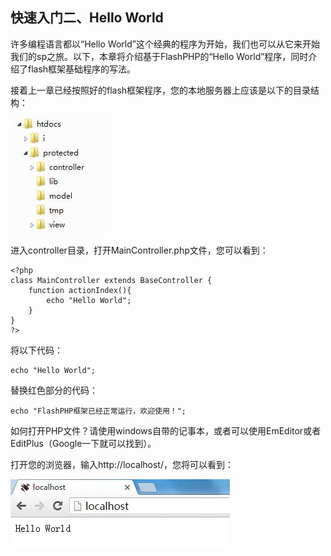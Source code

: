 ## 快速入门二、Hello World

许多编程语言都以“Hello World”这个经典的程序为开始，我们也可以从它来开始我们的sp之旅。以下，本章将介绍基于FlashPHP的“Hello World”程序，同时介绍了flash框架基础程序的写法。

接着上一章已经按照好的flash框架程序，您的本地服务器上应该是以下的目录结构：

![目录结构](images/1.jpg)

进入controller目录，打开MainController.php文件，您可以看到：
```
<?php
class MainController extends BaseController {
	function actionIndex(){
		echo "Hello World";
	}
}
?>
```
将以下代码：
```
echo "Hello World";
```
替换红色部分的代码：

```
echo "FlashPHP框架已经正常运行，欢迎使用！";
```

如何打开PHP文件？请使用windows自带的记事本，或者可以使用EmEditor或者EditPlus（Google一下就可以找到）。

打开您的浏览器，输入http://localhost/，您将可以看到：

![浏览结果](images/4.jpg)

